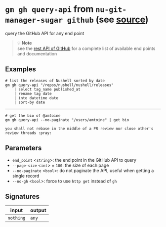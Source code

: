 # `gm gh query-api` from `nu-git-manager-sugar github` (see [source](https://github.com/amtoine/nu-git-manager/blob/main/pkgs/nu-git-manager-sugar/nu-git-manager-sugar/github.nu#L83))
query the GitHub API for any end point

> :bulb: **Note**  
> see the [rest API of GitHub](https://docs.github.com/en/rest) for a complete
> list of available end points and documentation

## Examples
```nushell
# list the releases of Nushell sorted by date
gm gh query-api "/repos/nushell/nushell/releases"
    | select tag_name published_at
    | rename tag date
    | into datetime date
    | sort-by date
```
---
```nushell
# get the bio of @amtoine
gm gh query-api --no-paginate "/users/amtoine" | get bio
```
```
you shall not rebase in the middle of a PR review nor close other's review threads :pray:
```

## Parameters
- `end_point` <`string`>: the end point in the GitHub API to query
- `--page-size` <`int`> = `100`: the size of each page
- `--no-paginate` <`bool`>: do not paginate the API, useful when getting a single record
- `--no-gh` <`bool`>: force to use `http get` instead of `gh`


## Signatures
| input     | output |
| --------- | ------ |
| `nothing` | `any`  |
